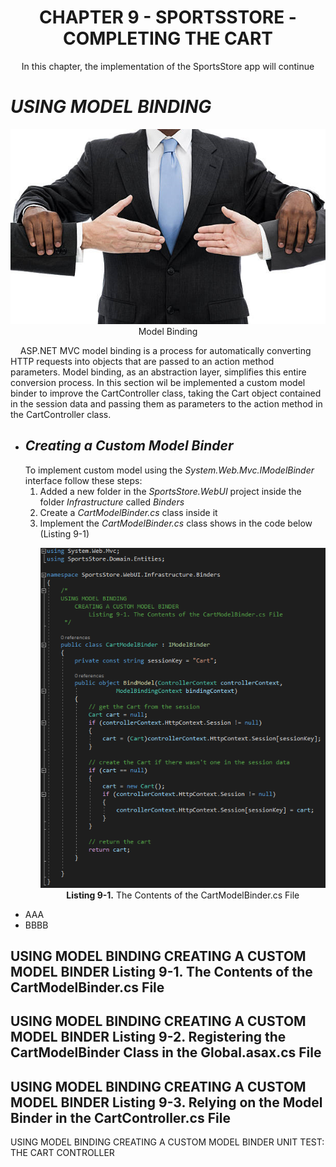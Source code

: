 <h1>
	<div align="center">CHAPTER 9 - SPORTSSTORE - COMPLETING THE CART</div>
</h1>

<p align="center">
	In this chapter, the implementation of the SportsStore app will continue
</p>

<h1><i>USING MODEL BINDING</i></h1>
<p align="center">
	<img src="ch09-Pictures/MODEL_BINDING_MIDDLEMAN.png" /><br />
	Model Binding
</p>

&nbsp;&nbsp;&nbsp;&nbsp;ASP.NET MVC model binding is a process for automatically converting HTTP requests into objects that are passed to an action method parameters. Model binding, as an abstraction layer, simplifies this entire conversion process. In this section wil be implemented a custom model binder to improve the CartController class, taking the Cart object contained in the session data and passing them as parameters to the action method in the CartController class.

<ul>
	<li>
		<h2><i>Creating a Custom Model Binder</i></h2>
		To implement custom model using the <i>System.Web.Mvc.IModelBinder</i> interface follow these steps:
		<ol>
			<li>Added a new folder in the <i>SportsStore.WebUI</i> project inside the folder <i>Infrastructure</i> called <i>Binders</i></li>
			<li>Create a <i>CartModelBinder.cs</i> class inside it</li>
			<li>
				Implement the <i>CartModelBinder.cs</i> class shows in the code below (Listing 9-1)
				<p align="center">
					<img src="ch09-Pictures/Listing 9-1.png" /><br />
					<b>Listing 9-1.</b> The Contents of the CartModelBinder.cs File
				</p>
			</li>
		</ol>
	</li>
	<li>AAA</li>
	<li>BBBB</li>
</ul>

USING MODEL BINDING
	CREATING A CUSTOM MODEL BINDER
		Listing 9-1. The Contents of the CartModelBinder.cs File
------------------------------------------------------------------------------------------

USING MODEL BINDING
	CREATING A CUSTOM MODEL BINDER
		Listing 9-2. Registering the CartModelBinder Class in the Global.asax.cs File
------------------------------------------------------------------------------------------

USING MODEL BINDING
	CREATING A CUSTOM MODEL BINDER
		Listing 9-3. Relying on the Model Binder in the CartController.cs File
------------------------------------------------------------------------------------------

USING MODEL BINDING
	CREATING A CUSTOM MODEL BINDER
		UNIT TEST: THE CART CONTROLLER
	
